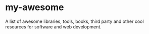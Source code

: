 # my-awesome
A list of awesome libraries, tools, books, third party and other cool resources for software and web development.
